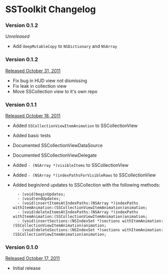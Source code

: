 # SSToolkit Changelog

### Version 0.1.2

*Unreleased*

* Add `deepMutableCopy` to `NSDictionary` and `NSArray`

### Version 0.1.2

[Released October 31, 2011](https://github.com/samsoffes/sstoolkit/tree/0.1.2)

* Fix bug in HUD view not dismissing
* Fix leak in collection view
* Move SSCollection view to it's own repo


### Version 0.1.1

[Released October 18, 2011](https://github.com/samsoffes/sstoolkit/tree/0.1.1)

* Added `SSCollectionViewItemAnimation` to SSCollectionView

* Added basic tests

* Documented SSCollectionViewDataSource

* Documented SSCollectionViewDelegate

* Added `- (NSArray *)visibleItems` to SSCollectionView

* Added `- (NSArray *)indexPathsForVisibleRows` to SSCollectionView

* Added begin/end updates to SSCollection with the following methods:    

        - (void)beginUpdates;
        - (void)endUpdates;
        - (void)insertItemsAtIndexPaths:(NSArray *)indexPaths withItemAnimation:(SSCollectionViewItemAnimation)animation;
        - (void)deleteItemsAtIndexPaths:(NSArray *)indexPaths withItemAnimation:(SSCollectionViewItemAnimation)animation;
        - (void)insertSections:(NSIndexSet *)sections withItemAnimation:(SSCollectionViewItemAnimation)animation;
        - (void)deleteSections:(NSIndexSet *)sections withItemAnimation:(SSCollectionViewItemAnimation)animation;

### Version 0.1.0

[Released October 17, 2011](https://github.com/samsoffes/sstoolkit/tree/0.1.0)

* Initial release

